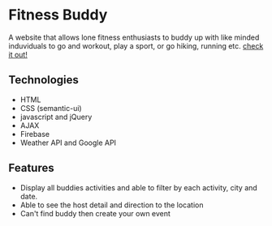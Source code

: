 # Fitness Buddy
 A website that allows lone fitness enthusiasts to buddy up with like minded induviduals to go and workout, play a sport, or go hiking, running etc. [check it out!](https://emmyjarz.github.io/fitness-buddy/)
 
 ## Technologies
 - HTML
 - CSS (semantic-ui)
 - javascript and jQuery
 - AJAX 
 - Firebase
 - Weather API and Google API
## Features
- Display all buddies activities and able to filter by each activity, city and date.
- Able to see the host detail and direction to the location
- Can't find buddy then create your own event




